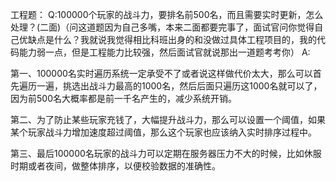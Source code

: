 工程题：
Q:100000个玩家的战斗力，要排名前500名，而且需要实时更新，怎么处理？(二面)（问这道题因为自己多嘴，本来二面都要完事了，面试官问你觉得自己优缺点是什么？我就说我觉得相比科班出身的和没做过具体工程项目的，我的代码能力弱一点，但是工程能力比较强，然后面试官就说那出一道题考考你）
A:

第一、100000名实时遍历系统一定承受不了或者说这样做代价太大，那么可以首先遍历一遍，挑选出战斗力最高的1000名，然后后面只遍历这1000名就可以了，因为前500名大概率都是前一千名产生的，减少系统开销。

第二、为了防止某些玩家充钱了，大幅提升战斗力，那么可以设置一个阈值，如果某个玩家战斗力增加速度超过阈值，那么这个玩家也应该纳入实时排序过程中。

第三、最后100000名玩家的战斗力可以定期在服务器压力不大的时候，比如休服时期或者夜间，做整体排序，以便校验数据的准确性。